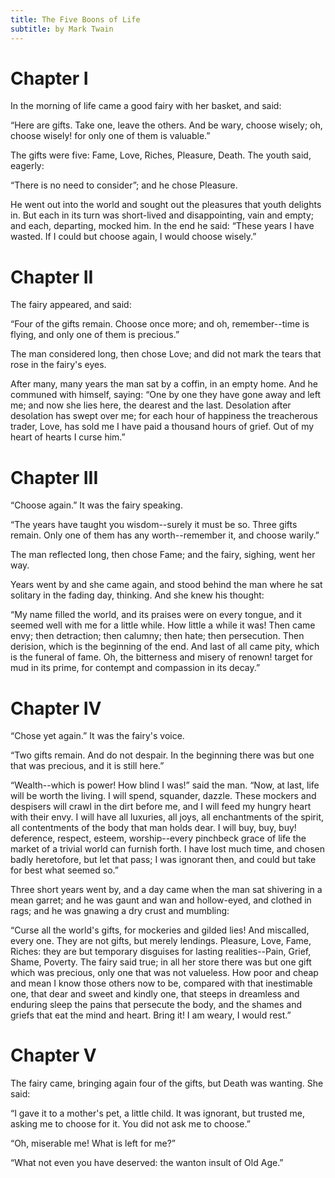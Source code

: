 ```yaml
---
title: The Five Boons of Life
subtitle: by Mark Twain
---
```

# Chapter I

In the morning of life came a good fairy with her basket, and said:

“Here are gifts. Take one, leave the others. And be wary, choose wisely;
oh, choose wisely! for only one of them is valuable.”

The gifts were five: Fame, Love, Riches, Pleasure, Death. The youth
said, eagerly:

“There is no need to consider”; and he chose Pleasure.

He went out into the world and sought out the pleasures that youth
delights in. But each in its turn was short-lived and disappointing,
vain and empty; and each, departing, mocked him. In the end he said:
“These years I have wasted. If I could but choose again, I would choose
wisely.”



# Chapter II

The fairy appeared, and said:

“Four of the gifts remain. Choose once more; and oh, remember--time is
flying, and only one of them is precious.”

The man considered long, then chose Love; and did not mark the tears
that rose in the fairy's eyes.

After many, many years the man sat by a coffin, in an empty home. And he
communed with himself, saying: “One by one they have gone away and left
me; and now she lies here, the dearest and the last. Desolation after
desolation has swept over me; for each hour of happiness the treacherous
trader, Love, has sold me I have paid a thousand hours of grief. Out of
my heart of hearts I curse him.”



# Chapter III

“Choose again.” It was the fairy speaking.

“The years have taught you wisdom--surely it must be so. Three gifts
remain. Only one of them has any worth--remember it, and choose warily.”

The man reflected long, then chose Fame; and the fairy, sighing, went
her way.

Years went by and she came again, and stood behind the man where he sat
solitary in the fading day, thinking. And she knew his thought:

“My name filled the world, and its praises were on every tongue, and it
seemed well with me for a little while. How little a while it was! Then
came envy; then detraction; then calumny; then hate; then persecution.
Then derision, which is the beginning of the end. And last of all came
pity, which is the funeral of fame. Oh, the bitterness and misery of
renown! target for mud in its prime, for contempt and compassion in its
decay.”



# Chapter IV

“Chose yet again.” It was the fairy's voice.

“Two gifts remain. And do not despair. In the beginning there was but
one that was precious, and it is still here.”

“Wealth--which is power! How blind I was!” said the man. “Now, at last,
life will be worth the living. I will spend, squander, dazzle. These
mockers and despisers will crawl in the dirt before me, and I will feed
my hungry heart with their envy. I will have all luxuries, all joys, all
enchantments of the spirit, all contentments of the body that man holds
dear. I will buy, buy, buy! deference, respect, esteem, worship--every
pinchbeck grace of life the market of a trivial world can furnish forth.
I have lost much time, and chosen badly heretofore, but let that pass; I
was ignorant then, and could but take for best what seemed so.”

Three short years went by, and a day came when the man sat shivering in
a mean garret; and he was gaunt and wan and hollow-eyed, and clothed in
rags; and he was gnawing a dry crust and mumbling:

“Curse all the world's gifts, for mockeries and gilded lies! And
miscalled, every one. They are not gifts, but merely lendings. Pleasure,
Love, Fame, Riches: they are but temporary disguises for lasting
realities--Pain, Grief, Shame, Poverty. The fairy said true; in all her
store there was but one gift which was precious, only one that was not
valueless. How poor and cheap and mean I know those others now to be,
compared with that inestimable one, that dear and sweet and kindly one,
that steeps in dreamless and enduring sleep the pains that persecute the
body, and the shames and griefs that eat the mind and heart. Bring it! I
am weary, I would rest.”



# Chapter V

The fairy came, bringing again four of the gifts, but Death was wanting.
She said:

“I gave it to a mother's pet, a little child. It was ignorant, but
trusted me, asking me to choose for it. You did not ask me to choose.”

“Oh, miserable me! What is left for me?”

“What not even you have deserved: the wanton insult of Old Age.”

